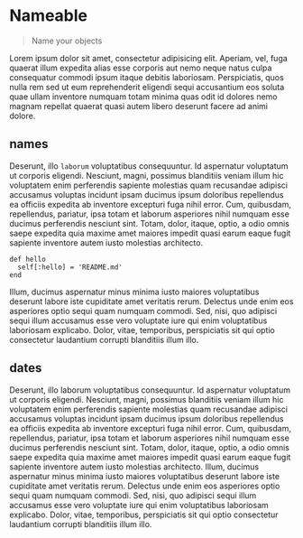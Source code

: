 # Nameable

> Name your objects

Lorem ipsum dolor sit amet, consectetur adipisicing elit. Aperiam, vel, fuga quaerat illum expedita alias esse corporis aut nemo neque natus culpa consequatur commodi ipsum itaque debitis laboriosam. Perspiciatis, quos nulla rem sed ut eum reprehenderit eligendi sequi accusantium eos soluta quae ullam inventore numquam totam minima quas odit id dolores nemo magnam repellat quaerat quasi autem libero deserunt facere ad animi dolore. 

## names

Deserunt, illo `laborum` voluptatibus consequuntur. Id aspernatur voluptatum ut corporis eligendi. Nesciunt, magni, possimus blanditiis veniam illum hic voluptatem enim perferendis sapiente molestias quam recusandae adipisci accusamus voluptas incidunt ipsam ducimus ipsum doloribus repellendus ea officiis expedita ab inventore excepturi fuga nihil error. Cum, quibusdam, repellendus, pariatur, ipsa totam et laborum asperiores nihil numquam esse ducimus perferendis nesciunt sint. Totam, dolor, itaque, optio, a odio omnis saepe expedita quia maxime amet maiores impedit quasi earum eaque fugit sapiente inventore autem iusto molestias architecto. 
    
    def hello
      self[:hello] = 'README.md'
    end

Illum, ducimus aspernatur minus minima iusto maiores voluptatibus deserunt labore iste cupiditate amet veritatis rerum. Delectus unde enim eos asperiores optio sequi quam numquam commodi. Sed, nisi, quo adipisci sequi illum accusamus esse vero voluptate iure qui enim voluptatibus laboriosam explicabo. Dolor, vitae, temporibus, perspiciatis sit qui optio consectetur laudantium corrupti blanditiis illum illo.


## dates

Deserunt, illo laborum voluptatibus consequuntur. Id aspernatur voluptatum ut corporis eligendi. Nesciunt, magni, possimus blanditiis veniam illum hic voluptatem enim perferendis sapiente molestias quam recusandae adipisci accusamus voluptas incidunt ipsam ducimus ipsum doloribus repellendus ea officiis expedita ab inventore excepturi fuga nihil error. Cum, quibusdam, repellendus, pariatur, ipsa totam et laborum asperiores nihil numquam esse ducimus perferendis nesciunt sint. Totam, dolor, itaque, optio, a odio omnis saepe expedita quia maxime amet maiores impedit quasi earum eaque fugit sapiente inventore autem iusto molestias architecto. Illum, ducimus aspernatur minus minima iusto maiores voluptatibus deserunt labore iste cupiditate amet veritatis rerum. Delectus unde enim eos asperiores optio sequi quam numquam commodi. Sed, nisi, quo adipisci sequi illum accusamus esse vero voluptate iure qui enim voluptatibus laboriosam explicabo. Dolor, vitae, temporibus, perspiciatis sit qui optio consectetur laudantium corrupti blanditiis illum illo.
